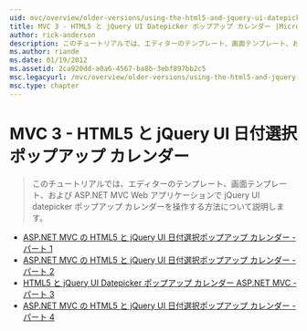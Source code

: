 ```yaml
---
uid: mvc/overview/older-versions/using-the-html5-and-jquery-ui-datepicker-popup-calendar-with-aspnet-mvc/index
title: MVC 3 - HTML5 と jQuery UI Datepicker ポップアップ カレンダー |Microsoft Docs
author: rick-anderson
description: このチュートリアルでは、エディターのテンプレート、画面テンプレート、および ASP.NET MVC Web アプリケーションで jQuery UI datepicker ポップアップ カレンダーを操作する方法について説明します。
ms.author: riande
ms.date: 01/19/2012
ms.assetid: 2ca920dd-a0a6-4567-ba8b-3ebf897bb2c5
msc.legacyurl: /mvc/overview/older-versions/using-the-html5-and-jquery-ui-datepicker-popup-calendar-with-aspnet-mvc
msc.type: chapter
---
```

<a name="mvc-3---the-html5-and-jquery-ui-datepicker-popup-calendar"></a>MVC 3 - HTML5 と jQuery UI 日付選択ポップアップ カレンダー
====================
> このチュートリアルでは、エディターのテンプレート、画面テンプレート、および ASP.NET MVC Web アプリケーションで jQuery UI datepicker ポップアップ カレンダーを操作する方法について説明します。


- [ASP.NET MVC の HTML5 と jQuery UI 日付選択ポップアップ カレンダー - パート 1](using-the-html5-and-jquery-ui-datepicker-popup-calendar-with-aspnet-mvc-part-1.md)
- [ASP.NET MVC の HTML5 と jQuery UI 日付選択ポップアップ カレンダー - パート 2](using-the-html5-and-jquery-ui-datepicker-popup-calendar-with-aspnet-mvc-part-2.md)
- [HTML5 と jQuery UI Datepicker ポップアップ カレンダー ASP.NET MVC - パート 3](using-the-html5-and-jquery-ui-datepicker-popup-calendar-with-aspnet-mvc-part-3.md)
- [ASP.NET MVC の HTML5 と jQuery UI 日付選択ポップアップ カレンダー - パート 4](using-the-html5-and-jquery-ui-datepicker-popup-calendar-with-aspnet-mvc-part-4.md)
